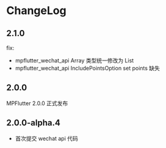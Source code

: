 # ChangeLog

## 2.1.0

fix:
- mpflutter_wechat_api Array 类型统一修改为 List
- mpflutter_wechat_api IncludePointsOption set points 缺失

## 2.0.0

MPFlutter 2.0.0 正式发布

## 2.0.0-alpha.4
- 首次提交 wechat api 代码